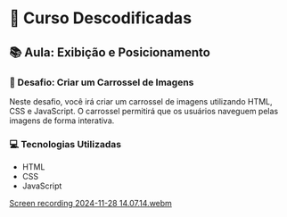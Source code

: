 # 🚀 Curso Descodificadas

## 📚 Aula: Exibição e Posicionamento

### 🎯 Desafio: Criar um Carrossel de Imagens

Neste desafio, você irá criar um carrossel de imagens utilizando HTML, CSS e JavaScript. O carrossel permitirá que os usuários naveguem pelas imagens de forma interativa.

### 💻 Tecnologias Utilizadas
- HTML
- CSS
- JavaScript


[Screen recording 2024-11-28 14.07.14.webm](https://github.com/user-attachments/assets/0ee6e3d3-a8ac-47be-8fc8-3e287456768c)